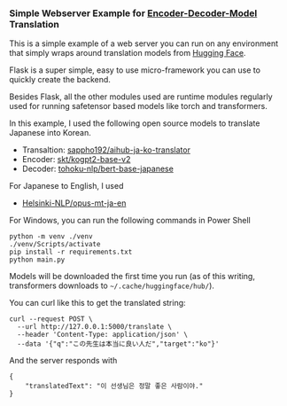 ### Simple Webserver Example for [Encoder-Decoder-Model](https://huggingface.co/docs/transformers/en/model_doc/encoder-decoder) Translation

This is a simple example of a web server you can run on any environment that simply wraps around translation models from [Hugging Face](https://huggingface.co).

Flask is a super simple, easy to use micro-framework you can use to quickly create the backend.

Besides Flask, all the other modules used are runtime modules regularly used for running safetensor based models like torch and transformers.

In this example, I used the following open source models to translate Japanese into Korean.

- Transaltion: [sappho192/aihub-ja-ko-translator](https://huggingface.co/sappho192/aihub-ja-ko-translator)
- Encoder: [skt/kogpt2-base-v2](https://huggingface.co/skt/kogpt2-base-v2)
- Decoder: [tohoku-nlp/bert-base-japanese](https://huggingface.co/tohoku-nlp/bert-base-japanese)

For Japanese to English, I used

- [Helsinki-NLP/opus-mt-ja-en](https://huggingface.co/Helsinki-NLP/opus-mt-ja-en)

For Windows, you can run the following commands in Power Shell

```
python -m venv ./venv
./venv/Scripts/activate
pip install -r requirements.txt
python main.py
```

Models will be downloaded the first time you run (as of this writing, transformers downloads to `~/.cache/huggingface/hub/`).

You can curl like this to get the translated string:
```
curl --request POST \
  --url http://127.0.0.1:5000/translate \
  --header 'Content-Type: application/json' \
  --data '{"q":"この先生は本当に良い人だ","target":"ko"}'
```

And the server responds with
```
{
	"translatedText": "이 선생님은 정말 좋은 사람이야."
}
```
